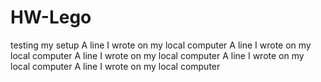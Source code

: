 # HW-Lego
testing my setup
A line I wrote on my local computer
A line I wrote on my local computer
A line I wrote on my local computer
A line I wrote on my local computer
A line I wrote on my local computer
